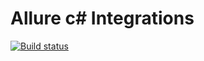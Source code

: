 # Allure c# Integrations
[![Build status](https://ci.appveyor.com/api/projects/status/j1njrq08kxsbiyxf?svg=true)](https://ci.appveyor.com/project/Bakanych/allure-csharp)

